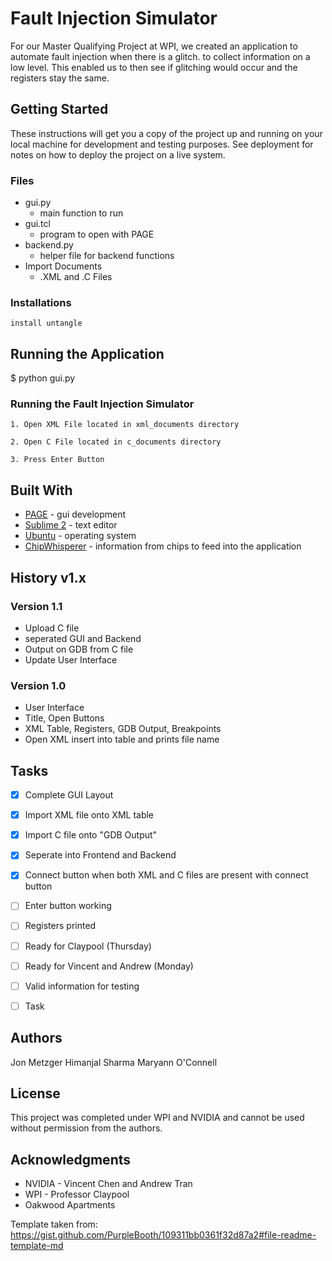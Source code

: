 # Fault Injection Simulator

For our Master Qualifying Project at WPI, we created an application to automate fault injection when there is a glitch. to collect information on a low level. This enabled us to then see if glitching would occur and the registers stay the same.

## Getting Started

These instructions will get you a copy of the project up and running on your local machine for development and testing purposes. See deployment for notes on how to deploy the project on a live system.

### Files
* gui.py
  * main function to run
* gui.tcl
  * program to open with PAGE
* backend.py
  * helper file for backend functions
* Import Documents
  * .XML and .C Files

### Installations

```
install untangle
```

## Running the Application

$ python gui.py

### Running the Fault Injection Simulator

```
1. Open XML File located in xml_documents directory
```
```
2. Open C File located in c_documents directory
```
```
3. Press Enter Button
```

## Built With

* [PAGE]() - gui development
* [Sublime 2]() - text editor
* [Ubuntu]() - operating system
* [ChipWhisperer]() - information from chips to feed into the application

## History v1.x

### Version 1.1
* Upload C file
* seperated GUI and Backend
* Output on GDB from C file
* Update User Interface

### Version 1.0
* User Interface
* Title, Open Buttons
* XML Table, Registers, GDB Output, Breakpoints
* Open XML insert into table and prints file name

## Tasks
- [x] Complete GUI Layout
- [x] Import XML file onto XML table
- [x] Import C file onto "GDB Output"
- [x] Seperate into Frontend and Backend
- [x] Connect button when both XML and C files are present with connect button
- [ ] Enter button working
- [ ] Registers printed
- [ ] Ready for Claypool (Thursday)
- [ ] Ready for Vincent and Andrew (Monday)
- [ ] Valid information for testing

- [ ] Task

## Authors

Jon Metzger
Himanjal Sharma
Maryann O'Connell

## License

This project was completed under WPI and NVIDIA and cannot be used without permission from the authors.

## Acknowledgments

* NVIDIA - Vincent Chen and Andrew Tran
* WPI - Professor Claypool
* Oakwood Apartments

Template taken from: https://gist.github.com/PurpleBooth/109311bb0361f32d87a2#file-readme-template-md

